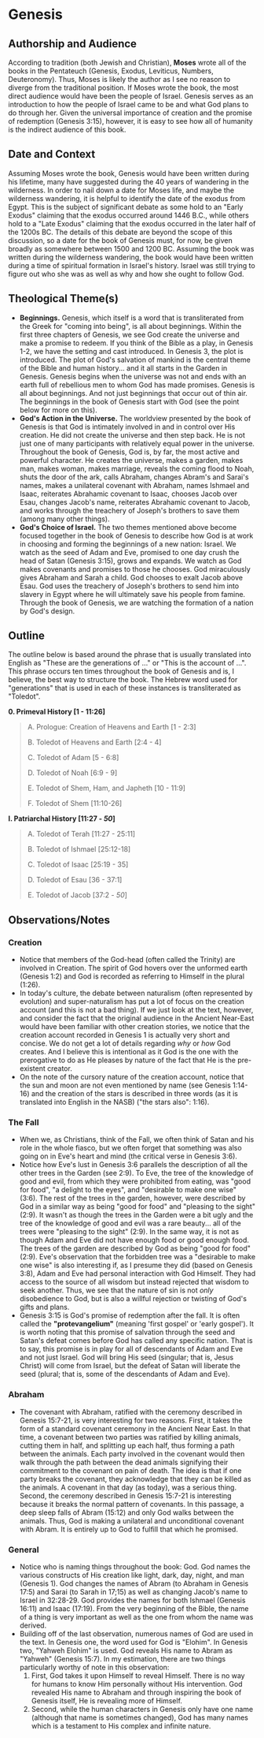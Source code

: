 # Genesis

## Authorship and Audience
According to tradition (both Jewish and Christian), **Moses** wrote all of the books in the Pentateuch (Genesis, Exodus, Leviticus, Numbers, Deuteronomy). Thus, Moses is likely the author as I see no reason to diverge from the traditional position. If Moses wrote the book, the most direct audience would have been the people of Israel. Genesis serves as an introduction to how the people of Israel came to be and what God plans to do through her. Given the universal importance of creation and the promise of redemption (Genesis 3:15), however, it is easy to see how all of humanity is the indirect audience of this book.

## Date and Context
Assuming Moses wrote the book, Genesis would have been written during his lifetime, many have suggested during the 40 years of wandering in the wilderness. In order to nail down a date for Moses life, and maybe the wilderness wandering, it is helpful to identify the date of the exodus from Egypt. This is the subject of significant debate as some hold to an "Early Exodus" claiming that the exodus occurred around 1446 B.C., while others hold to a "Late Exodus" claiming that the exodus occurred in the later half of the 1200s BC. The details of this debate are beyond the scope of this discussion, so a date for the book of Genesis must, for now, be given broadly as somewhere between 1500 and 1200 BC. Assuming the book was written during the wilderness wandering, the book would have been written during a time of spiritual formation in Israel's history. Israel was still trying to figure out who she was as well as why and how she ought to follow God.

## Theological Theme(s)
- **Beginnings.** Genesis, which itself is a word that is transliterated from the Greek for "coming into being", is all about beginnings. Within the first three chapters of Genesis, we see God create the universe and make a promise to redeem. If you think of the Bible as a play, in Genesis 1-2, we have the setting and cast introduced. In Genesis 3, the plot is introduced. The plot of God's salvation of mankind is the central theme of the Bible and human history... and it all starts in the Garden in Genesis. Genesis begins when the universe was not and ends with an earth full of rebellious men to whom God has made promises. Genesis is all about beginnings. And not just beginnings that occur out of thin air. The beginnings in the book of Genesis start with God (see the point below for more on this).
- **God's Action in the Universe.** The worldview presented by the book of Genesis is that God is intimately involved in and in control over His creation. He did not create the universe and then step back. He is not just one of many participants with relatively equal power in the universe. Throughout the book of Genesis, God is, by far, the most active and powerful character. He creates the universe, makes a garden, makes man, makes woman, makes marriage, reveals the coming flood to Noah, shuts the door of the ark, calls Abraham, changes Abram's and Sarai's names, makes a unilateral covenant with Abraham, names Ishmael and Isaac, reiterates Abrahamic covenant to Isaac, chooses Jacob over Esau, changes Jacob's name, reiterates Abrahamic covenant to Jacob, and works through the treachery of Joseph's brothers to save them (among many other things).
- **God's Choice of Israel.** The two themes mentioned above become focused together in the book of Genesis to describe how God is at work in choosing and forming the beginnings of a new nation: Israel. We watch as the seed of Adam and Eve, promised to one day crush the head of Satan (Genesis 3:15), grows and expands. We watch as God makes covenants and promises to those he chooses. God miraculously gives Abraham and Sarah a child. God chooses to exalt Jacob above Esau. God uses the treachery of Joseph's brothers to send him into slavery in Egypt where he will ultimately save his people from famine. Through the book of Genesis, we are watching the formation of a nation by God's design.

## Outline

The outline below is based around the phrase that is usually translated into English as "These are the generations of ..." or "This is the account of ...". This phrase occurs ten times throughout the book of Genesis and is, I believe, the best way to structure the book. The Hebrew word used for "generations" that is used in each of these instances is transliterated as "Toledot".

**0. Primeval History [1 - 11:26]**

  > A. Prologue: Creation of Heavens and Earth [1 - 2:3]
  > 
  > B. Toledot of Heavens and Earth [2:4 - 4]
  > 
  > C. Toledot of Adam [5 - 6:8]
  > 
  > D. Toledot of Noah [6:9 - 9]
  > 
  > E. Toledot of Shem, Ham, and Japheth [10 - 11:9]
  > 
  > F. Toledot of Shem [11:10-26]

**I. Patriarchal History  [11:27 - *50*]**

  > A. Toledot of Terah [11:27 - 25:11]
  > 
  > B. Toledot of Ishmael [25:12-18]
  > 
  > C. Toledot of Isaac [25:19 - 35]
  > 
  > D. Toledot of Esau [36 - 37:1]
  > 
  > E. Toledot of Jacob [37:2 - *50*]

## Observations/Notes

### Creation

  - Notice that members of the God-head (often called the Trinity) are involved in Creation. The spirit of God hovers over the unformed earth (Genesis 1:2) and God is recorded as referring to Himself in the plural (1:26).
  - In today's culture, the debate between naturalism (often represented by evolution) and super-naturalism has put a lot of focus on the creation account (and this is not a bad thing). If we just look at the text, however, and consider the fact that the original audience in the Ancient Near-East would have been familiar with other creation stories, we notice that the creation account recorded in Genesis 1 is actually very short and concise. We do not get a lot of details regarding *why* or *how* God creates. And I believe this is intentional as it God is the one with the prerogative to do as He pleases by nature of the fact that He is the pre-existent creator.
  - On the note of the cursory nature of the creation account, notice that the sun and moon are not even mentioned by name (see Genesis 1:14-16) and the creation of the stars is described in three words (as it is translated into English in the NASB) ("the stars also": 1:16).

### The Fall

- When we, as Christians, think of the Fall, we often think of Satan and his role in the whole fiasco, but we often forget that something was also going on in Eve's heart and mind (the critical verse in Genesis 3:6).
- Notice how Eve's lust in Genesis 3:6 parallels the description of all the other trees in the Garden (see 2:9). To Eve, the tree of the knowledge of good and evil, from which they were prohibited from eating, was "good for food", "a delight to the eyes", and "desirable to make one wise" (3:6). The rest of the trees in the garden, however, were described by God in a similar way as being "good for food" and "pleasing to the sight" (2:9). It wasn't as though the trees in the Garden were a bit ugly and the tree of the knowledge of good and evil was a rare beauty...  all of the trees were "pleasing to the sight" (2:9). In the same way, it is not as though Adam and Eve did not have enough food or good enough food. The trees of the garden are described by God as being "good for food" (2:9). Eve's observation that the forbidden tree was a "desirable to make one wise" is also interesting if, as I presume they did (based on Genesis 3:8), Adam and Eve had personal interaction with God Himself. They had access to the source of all wisdom but instead rejected that wisdom to seek another. Thus, we see that the nature of sin is not *only* disobedience to God, but is also a willful rejection or twisting of God's gifts and plans.
- Genesis 3:15 is God's promise of redemption after the fall. It is often called the **"protevangelium"** (meaning 'first gospel' or 'early gospel'). It is worth noting that this promise of salvation through the seed and Satan's defeat comes before God has called any specific nation. That is to say, this promise is in play for all of descendants of Adam and Eve and not just Israel. God will bring His seed (singular; that is, Jesus Christ) will come from Israel, but the defeat of Satan will liberate the seed (plural; that is, some of the descendants of Adam and Eve).

### Abraham

- The covenant with Abraham, ratified with the ceremony described in Genesis 15:7-21, is very interesting for two reasons. First, it takes the form of a standard covenant ceremony in the Ancient Near East. In that time, a covenant between two parties was ratified by killing animals, cutting them in half, and splitting up each half, thus forming a path between the animals. Each party involved in the covenant would then walk through the path between the dead animals signifying their commitment to the covenant on pain of death. The idea is that if one party breaks the covenant, they acknowledge that they can be killed as the animals. A covenant in that day (as today), was a serious thing. Second, the ceremony described in Genesis 15:7-21 is interesting because it breaks the normal pattern of covenants. In this passage, a deep sleep falls of Abram (15:12) and only God walks between the animals. Thus, God is making a unilateral and unconditional covenant with Abram. It is entirely up to God to fulfill that which he promised.

### General

  - Notice who is naming things throughout the book: God. God names the various constructs of His creation like light, dark, day, night, and man (Genesis 1). God changes the names of Abram (to Abraham in Genesis 17:5) and Sarai (to Sarah in 17;15) as well as changing Jacob's name to Israel in 32:28-29. God provides the names for both Ishmael (Genesis 16:11) and Isaac (17:19). From the very beginning of the Bible, the name of a thing is very important as well as the one from whom the name was derived.
  - Building off of the last observation, numerous names of God are used in the text. In Genesis one, the word used for God is "Elohim". In Genesis two, "Yahweh Elohim" is used. God reveals His name to Abram as "Yahweh" (Genesis 15:7). In my estimation, there are two things particularly worthy of note in this observation:
    1. First, God takes it upon Himself to reveal Himself. There is no way for humans to know Him personally without His intervention. God revealed His name to Abraham and through inspiring the book of Genesis itself, He is revealing more of Himself.
    2. Second, while the human characters in Genesis only have one name (although that name is sometimes changed), God has many names which is a testament to His complex and infinite nature.
